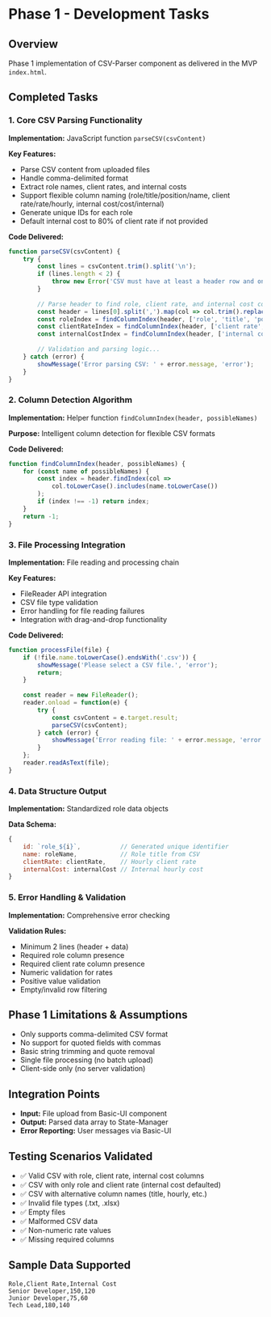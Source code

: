 # Phase 1 - Development Tasks

## Overview
Phase 1 implementation of CSV-Parser component as delivered in the MVP `index.html`.

## Completed Tasks

### 1. Core CSV Parsing Functionality
**Implementation:** JavaScript function `parseCSV(csvContent)`

**Key Features:**
- Parse CSV content from uploaded files
- Handle comma-delimited format
- Extract role names, client rates, and internal costs
- Support flexible column naming (role/title/position/name, client rate/rate/hourly, internal cost/cost/internal)
- Generate unique IDs for each role
- Default internal cost to 80% of client rate if not provided

**Code Delivered:**
```javascript
function parseCSV(csvContent) {
    try {
        const lines = csvContent.trim().split('\n');
        if (lines.length < 2) {
            throw new Error('CSV must have at least a header row and one data row');
        }
        
        // Parse header to find role, client rate, and internal cost columns
        const header = lines[0].split(',').map(col => col.trim().replace(/"/g, ''));
        const roleIndex = findColumnIndex(header, ['role', 'title', 'position', 'name']);
        const clientRateIndex = findColumnIndex(header, ['client rate', 'rate', 'hourly', 'client', 'bill']);
        const internalCostIndex = findColumnIndex(header, ['internal cost', 'cost', 'internal', 'loaded']);
        
        // Validation and parsing logic...
    } catch (error) {
        showMessage('Error parsing CSV: ' + error.message, 'error');
    }
}
```

### 2. Column Detection Algorithm
**Implementation:** Helper function `findColumnIndex(header, possibleNames)`

**Purpose:** Intelligent column detection for flexible CSV formats

**Code Delivered:**
```javascript
function findColumnIndex(header, possibleNames) {
    for (const name of possibleNames) {
        const index = header.findIndex(col => 
            col.toLowerCase().includes(name.toLowerCase())
        );
        if (index !== -1) return index;
    }
    return -1;
}
```

### 3. File Processing Integration
**Implementation:** File reading and processing chain

**Key Features:**
- FileReader API integration
- CSV file type validation
- Error handling for file reading failures
- Integration with drag-and-drop functionality

**Code Delivered:**
```javascript
function processFile(file) {
    if (!file.name.toLowerCase().endsWith('.csv')) {
        showMessage('Please select a CSV file.', 'error');
        return;
    }
    
    const reader = new FileReader();
    reader.onload = function(e) {
        try {
            const csvContent = e.target.result;
            parseCSV(csvContent);
        } catch (error) {
            showMessage('Error reading file: ' + error.message, 'error');
        }
    };
    reader.readAsText(file);
}
```

### 4. Data Structure Output
**Implementation:** Standardized role data objects

**Data Schema:**
```javascript
{
    id: `role_${i}`,           // Generated unique identifier
    name: roleName,            // Role title from CSV
    clientRate: clientRate,    // Hourly client rate
    internalCost: internalCost // Internal hourly cost
}
```

### 5. Error Handling & Validation
**Implementation:** Comprehensive error checking

**Validation Rules:**
- Minimum 2 lines (header + data)
- Required role column presence
- Required client rate column presence
- Numeric validation for rates
- Positive value validation
- Empty/invalid row filtering

## Phase 1 Limitations & Assumptions
- Only supports comma-delimited CSV format
- No support for quoted fields with commas
- Basic string trimming and quote removal
- Single file processing (no batch upload)
- Client-side only (no server validation)

## Integration Points
- **Input:** File upload from Basic-UI component
- **Output:** Parsed data array to State-Manager
- **Error Reporting:** User messages via Basic-UI

## Testing Scenarios Validated
- ✅ Valid CSV with role, client rate, internal cost columns
- ✅ CSV with only role and client rate (internal cost defaulted)
- ✅ CSV with alternative column names (title, hourly, etc.)
- ✅ Invalid file types (.txt, .xlsx)
- ✅ Empty files
- ✅ Malformed CSV data
- ✅ Non-numeric rate values
- ✅ Missing required columns

## Sample Data Supported
```csv
Role,Client Rate,Internal Cost
Senior Developer,150,120
Junior Developer,75,60
Tech Lead,180,140
```